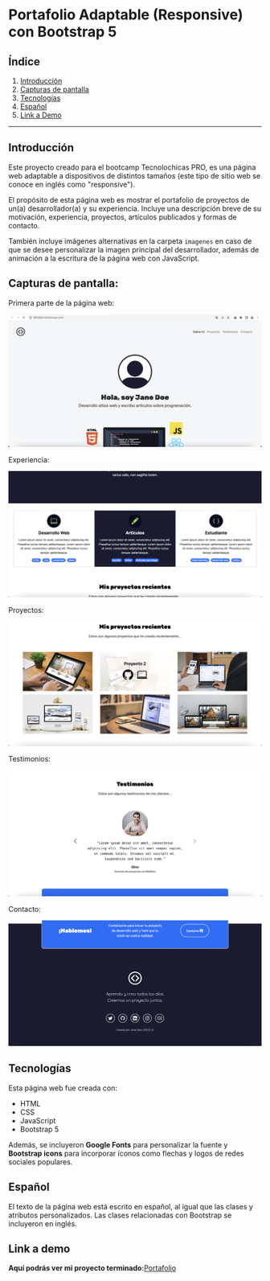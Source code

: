 # Portafolio Adaptable (Responsive) con Bootstrap 5

## **Índice**
1. [Introducción](https://github.com/DianaBMenM/Cloondegoogle/blob/main/README.md#1-intro)
2. [Capturas de pantalla](https://github.com/DianaBMenM/Cloondegoogle/blob/main/README.md#2qu%C3%A9-constru%C3%AD)
3. [Tecnologías](https://github.com/DianaBMenM/Cloondegoogle/blob/main/README.md#objetivo-del-proyecto)
4. [Español](#) 
5. [Link a Demo](https://github.com/DianaBMenM/Cloondegoogle/blob/main/README.md#link-a-demo)

***** 

## Introducción 

Este proyecto creado para el bootcamp Tecnolochicas PRO, es una página web adaptable a dispositivos de distintos tamaños (este tipo de sitio web se conoce en inglés como "responsive"). 

El propósito de esta página web es mostrar el portafolio de proyectos de un(a) desarrollador(a) y su experiencia. Incluye una descripción breve de su motivación, experiencia, proyectos, artículos publicados y formas de contacto. 

También incluye imágenes alternativas en la carpeta `imagenes` en caso de que se desee personalizar la imagen principal del desarrollador, además de animación a la escritura de la página web con JavaScript.

## Capturas de pantalla:

Primera parte de la página web:

![Primera parte de la página web](imagenes/screenshot1.png)

Experiencia:

![Experiencia](imagenes/screenshot2.png)

Proyectos:

![Proyectos](imagenes/screenshot3.png)

Testimonios:

![Testimonios](imagenes/screenshot4.png)

Contacto:

![Contacto](imagenes/screenshot5.png)

## Tecnologías

Esta página web fue creada con:

* HTML
* CSS
* JavaScript 
* Bootstrap 5

Además, se incluyeron **Google Fonts** para personalizar la fuente y **Bootstrap icons** para incorporar íconos como flechas y logos de redes sociales populares. 

## Español

El texto de la página web está escrito en español, al igual que las clases y atributos personalizados. Las clases relacionadas con Bootstrap se incluyeron en inglés.

## Link a demo

**Aquí podrás ver mi proyecto terminado:**[Portafolio](https://dianabmenm.github.io/)



